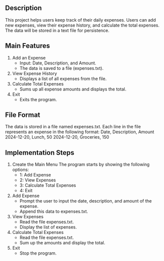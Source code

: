 Description
----------------------------------------------------
This project helps users keep track of their daily expenses. Users can add new expenses, view their expense history, and calculate the total expenses. The data will be stored in a text file for persistence.


Main Features
----------------------------------------------------
1. Add an Expense
    - Input: Date, Description, and Amount.
    - The data is saved to a file (expenses.txt).
2. View Expense History
    - Displays a list of all expenses from the file.
3. Calculate Total Expenses
    - Sums up all expense amounts and displays the total.
4. Exit
    - Exits the program.


File Format
----------------------------------------------------
The data is stored in a file named expenses.txt.
Each line in the file represents an expense in the following format:
Date, Description, Amount
2024-12-20, Lunch, 50
2024-12-20, Groceries, 150


Implementation Steps
----------------------------------------------------
1. Create the Main Menu
    The program starts by showing the following options:
    - 1: Add Expense
    - 2: View Expenses
    - 3: Calculate Total Expenses
    - 4: Exit
2. Add Expense
    - Prompt the user to input the date, description, and amount of the expense.
    - Append this data to expenses.txt.
3. View Expenses
    - Read the file expenses.txt.
    - Display the list of expenses.
4. Calculate Total Expenses
    - Read the file expenses.txt.
    - Sum up the amounts and display the total.
5. Exit
    - Stop the program.
